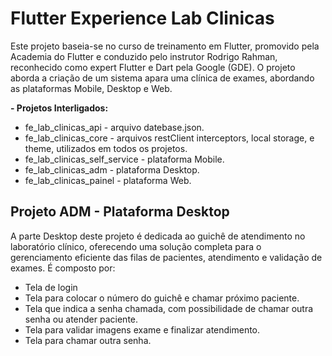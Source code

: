 # Flutter Experience Lab Clinicas

Este projeto baseia-se no curso de treinamento em Flutter, promovido pela Academia do Flutter e conduzido pelo instrutor Rodrigo Rahman, reconhecido como expert Flutter e Dart pela Google (GDE).
O projeto aborda a criação de um sistema apara uma clínica de exames, abordando as plataformas Mobile, Desktop e Web.

**- Projetos Interligados:**
- fe_lab_clinicas_api - arquivo datebase.json.
- fe_lab_clinicas_core - arquivos restClient interceptors, local storage, e theme, utilizados em todos os projetos.
- fe_lab_clinicas_self_service - plataforma Mobile. 
- fe_lab_clinicas_adm - plataforma Desktop.
- fe_lab_clinicas_painel - plataforma Web.


## Projeto ADM - Plataforma Desktop

A parte Desktop deste projeto é dedicada ao guichê de atendimento no laboratório clínico, oferecendo uma solução completa para o gerenciamento eficiente das filas de pacientes, atendimento e validação de exames. É composto por:

- Tela de login
- Tela para colocar o número do guichê  e chamar próximo paciente.
- Tela que indica a senha chamada, com possibilidade de chamar outra senha ou atender paciente.
- Tela para validar imagens exame e finalizar atendimento.
- Tela para chamar outra senha.

